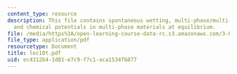 ```yaml
---
content_type: resource
description: This file contains spontaneous wetting, multi-phase/multi-component systems
  and chemical potentials in multi-phase materials at equilibrium.
file: /media/https%3A/open-learning-course-data-rc.s3.amazonaws.com/3-012-fundamentals-of-materials-science-fall-2005/ec4312b41d81e7c9f7c1aca1534f6877_lec10t.pdf
file_type: application/pdf
resourcetype: Document
title: lec10t.pdf
uid: ec4312b4-1d81-e7c9-f7c1-aca1534f6877
---
```

